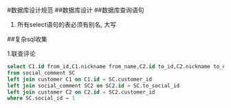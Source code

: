 #数据库设计规范
##数据库设计
##数据库查询语句
1. 所有select语句的表必须有别名, 大写

##复杂sql收集

1.联查评论 

``` sql
select C1.id from_id,C1.nickname from_name,C2.id to_id,C2.nickname to_name,SC2.content to_content,SC.* 
from social_comment SC 
left join customer C1 on C1.id = SC.customer_id 
left join social_comment SC2 on SC2.id = SC.to_social_id 
left join customer C2 on C2.id = SC2.customer_id 
where SC.social_id = 1
```